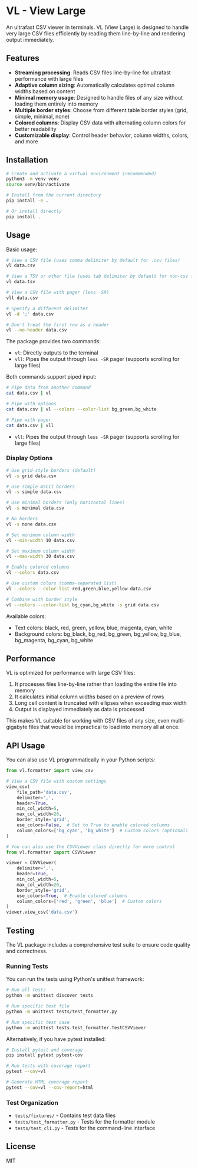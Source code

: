 # VL - View Large

An ultrafast CSV viewer in terminals. VL (View Large) is designed to handle very large CSV files efficiently by reading them line-by-line and rendering output immediately.

## Features

- **Streaming processing**: Reads CSV files line-by-line for ultrafast performance with large files
- **Adaptive column sizing**: Automatically calculates optimal column widths based on content
- **Minimal memory usage**: Designed to handle files of any size without loading them entirely into memory
- **Multiple border styles**: Choose from different table border styles (grid, simple, minimal, none)
- **Colored columns**: Display CSV data with alternating column colors for better readability
- **Customizable display**: Control header behavior, column widths, colors, and more

## Installation

```bash
# Create and activate a virtual environment (recommended)
python3 -m venv venv
source venv/bin/activate

# Install from the current directory
pip install -e .

# Or install directly
pip install .
```

## Usage

Basic usage:

```bash
# View a CSV file (uses comma delimiter by default for .csv files)
vl data.csv

# View a TSV or other file (uses tab delimiter by default for non-csv files)
vl data.tsv

# View a CSV file with pager (less -SR)
vll data.csv

# Specify a different delimiter
vl -d ';' data.csv

# Don't treat the first row as a header
vl --no-header data.csv
```
The package provides two commands:
- `vl`: Directly outputs to the terminal
- `vll`: Pipes the output through `less -SR` pager (supports scrolling for large files)

Both commands support piped input:

```bash
# Pipe data from another command
cat data.csv | vl

# Pipe with options
cat data.csv | vl --colors --color-list bg_green,bg_white

# Pipe with pager
cat data.csv | vll
```
- `vll`: Pipes the output through `less -SR` pager (supports scrolling for large files)

### Display Options

```bash
# Use grid-style borders (default)
vl -s grid data.csv

# Use simple ASCII borders
vl -s simple data.csv

# Use minimal borders (only horizontal lines)
vl -s minimal data.csv

# No borders
vl -s none data.csv

# Set minimum column width
vl --min-width 10 data.csv

# Set maximum column width
vl --max-width 30 data.csv

# Enable colored columns
vl --colors data.csv

# Use custom colors (comma-separated list)
vl --colors --color-list red,green,blue,yellow data.csv

# Combine with border style
vl --colors --color-list bg_cyan,bg_white -s grid data.csv
```

Available colors:
- Text colors: black, red, green, yellow, blue, magenta, cyan, white
- Background colors: bg_black, bg_red, bg_green, bg_yellow, bg_blue, bg_magenta, bg_cyan, bg_white

## Performance

VL is optimized for performance with large CSV files:

1. It processes files line-by-line rather than loading the entire file into memory
2. It calculates initial column widths based on a preview of rows
3. Long cell content is truncated with ellipses when exceeding max width
4. Output is displayed immediately as data is processed

This makes VL suitable for working with CSV files of any size, even multi-gigabyte files that would be impractical to load into memory all at once.

## API Usage

You can also use VL programmatically in your Python scripts:

```python
from vl.formatter import view_csv

# View a CSV file with custom settings
view_csv(
    file_path='data.csv',
    delimiter=',',
    header=True,
    min_col_width=5,
    max_col_width=20,
    border_style='grid',
    use_colors=False,  # Set to True to enable colored columns
    column_colors=['bg_cyan', 'bg_white']  # Custom colors (optional)
)

# You can also use the CSVViewer class directly for more control
from vl.formatter import CSVViewer

viewer = CSVViewer(
    delimiter=',',
    header=True,
    min_col_width=5,
    max_col_width=20,
    border_style='grid',
    use_colors=True,  # Enable colored columns
    column_colors=['red', 'green', 'blue']  # Custom colors
)
viewer.view_csv('data.csv')
```

## Testing

The VL package includes a comprehensive test suite to ensure code quality and correctness.

### Running Tests

You can run the tests using Python's unittest framework:

```bash
# Run all tests
python -m unittest discover tests

# Run specific test file
python -m unittest tests/test_formatter.py

# Run specific test case
python -m unittest tests.test_formatter.TestCSVViewer
```

Alternatively, if you have pytest installed:

```bash
# Install pytest and coverage
pip install pytest pytest-cov

# Run tests with coverage report
pytest --cov=vl

# Generate HTML coverage report
pytest --cov=vl --cov-report=html
```

### Test Organization

- `tests/fixtures/` - Contains test data files
- `tests/test_formatter.py` - Tests for the formatter module
- `tests/test_cli.py` - Tests for the command-line interface

## License

MIT